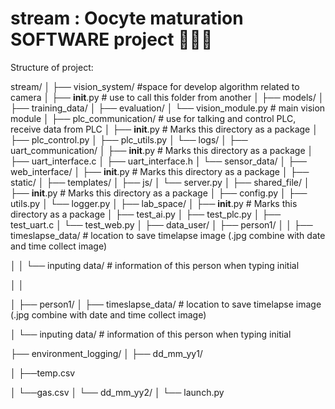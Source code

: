 # stream : Oocyte maturation SOFTWARE project  🚀🚀🚀

Structure of project:

stream/
│
├── vision_system/		#space for develop algorithm related to camera
│   ├── ______init______.py                  	# use to call this folder from another
│   ├── models/
│   ├── training_data/
│   ├── evaluation/
│   └── vision_module.py	# main vision module
│
├── plc_communication/	# use for talking and control PLC, receive data from PLC
│   ├── __init__.py                   	# Marks this directory as a package
│   ├── plc_control.py
│   ├── plc_utils.py
│   └── logs/
│
├── uart_communication/
│   ├── __init__.py                   # Marks this directory as a package
│   ├── uart_interface.c
│   ├── uart_interface.h
│   └── sensor_data/
│
├── web_interface/
│   ├── __init__.py                   # Marks this directory as a package
│   ├── static/
│   ├── templates/
│   ├── js/
│   └── server.py
│
├── shared_file/
│   ├── __init__.py                   # Marks this directory as a package
│   ├── config.py
│   ├── utils.py
│   └── logger.py
│
├── lab_space/
│   ├── __init__.py                   # Marks this directory as a package
│   ├── test_ai.py
│   ├── test_plc.py
│   ├── test_uart.c
│   └── test_web.py
│
├── data_user/
│   ├── person1/
│   │	├── timeslapse_data/	# location to save timelapse image (.jpg combine with date and time collect image)

│   │	└── inputing data/ 	# information of this person when typing initial

│   │

│   ├── person1/
│   		├── timeslapse_data/	# location to save timelapse image (.jpg combine with date and time collect image)

│		└── inputing data/ 	# information of this person when typing initial

├── environment_logging/
│   ├── dd_mm_yy1/

│               ├──temp.csv

│               └──gas.csv
│   └── dd_mm_yy2/
│
└── launch.py
